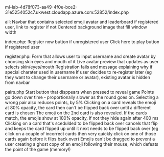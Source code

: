 ml-lab-4d78f073-aa49-4f0e-bce2-31e5254052c7.ukwest.cloudapp.azure.com:52852/index.php

all:
  Navbar that contains selected emoji avatar and leaderboard if registered user, link to register if not
  Centered background image that fill window width

index.php:
  Register now button if unregistered user
  Click here to play button if registered user

register.php:
  Form that allows user to input username and create avatar by choosing skin eyes and mouth of it
  Live avatar preview that updates as user selects skin/eyes/mouth
  Registration fails and message explaining why if special charater used in username
  If user decides to re-register later (eg they want to change their username or avatar), existing avatar is hidden from navbar

pairs.php
  Start button that disppears when pressed to reveal game
  Points go down over time - proportionally slower as the round goes on. Selecting a wrong pair also reduces points, by 5%
  Clicking on a card reveals the emoji at 80% opacity, the card then can't be flipped back over until a different card is chosen
  The emoji on the 2nd card is also revealed. If the cards match, the emojis show at 100% opacity, if not they hide again after 400 ms
  Clicking on a card that's scedulded to be flipped back over cancels that flip and keeps the card flipped up until it next needs to be flipped back over (eg click on a couple of incorrect cards then very quickly click on one of those cards again before it flips back over)
  Emojis can't be dragged to prevent a user creating a ghost copy of an emoji following their mouse, which defeats the point of the game (memory!)